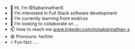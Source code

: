 - 👋 Hi, I’m @SabarinathanS
- 👀 I’m interested in Full Stack software development
- 🌱 I’m currently learning front end/css
- 💞️ I’m looking to collaborate on ...
- 📫 How to reach me www.linkedin.com/in/sabarinathan-s
- 😄 Pronouns: he/him
- ⚡ Fun fact: ...

<!---
SabarinathanS/SabarinathanS is a ✨ special ✨ repository because its `README.md` (this file) appears on your GitHub profile.
You can click the Preview link to take a look at your changes.
--->
